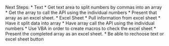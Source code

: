 Next Steps:
    * Text
        * Get text area to split numbers by commas into an array
        * Get the array to call the API using the individual numbers
        * Present that array as an excel sheet.
    * Excel Sheet
        * Pull information from excel sheet
        * Have it split data into array
        * Have array call the API using the individual numbers
        * Use VBA in order to create macros to check the excel sheet
        * Present the completed array as an excel sheet.
    * Be able to rechoose text or excel sheet button

